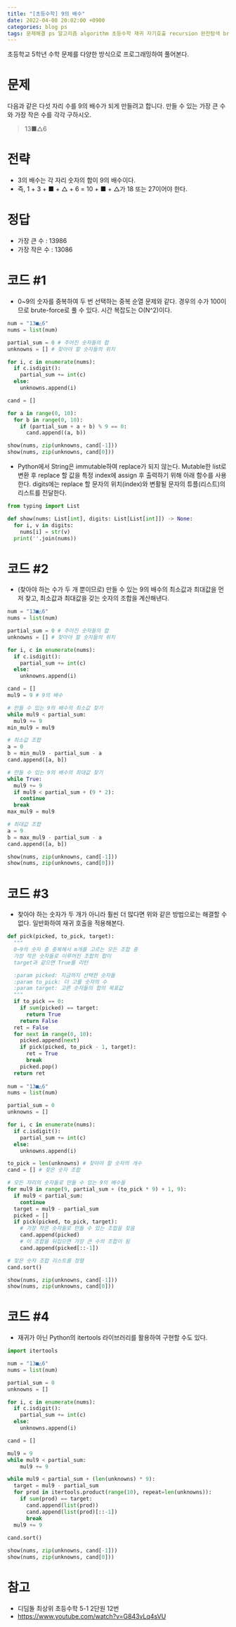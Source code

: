 ```yaml
---
title: "[초등수학] 9의 배수"
date: 2022-04-08 20:02:00 +0900
categories: blog ps
tags: 문제해결 ps 알고리즘 algorithm 초등수학 재귀 자기호출 recursion 완전탐색 brute-force
---
```


초등학교 5학년 수학 문제를 다양한 방식으로 프로그래밍하여 풀어본다.

# 문제
다음과 같은 다섯 자리 수를 9의 배수가 되게 만들려고 합니다. 만들 수 있는 가장 큰 수와 가장 작은 수를 각각 구하시오.
  > 13■△6

# 전략
* 3의 배수는 각 자리 숫자의 합이 9의 배수이다.
* 즉, 1 + 3 + ■ + △ + 6 = 10 + ■ + △가 18 또는 27이어야 한다.

# 정답
* 가장 큰 수 : 13986
* 가장 작은 수 : 13086

# 코드 #1  
* 0~9의 숫자를 중복하여 두 번 선택하는 중복 순열 문제와 같다. 경우의 수가 100이므로 brute-force로 풀 수 있다. 시간 복잡도는 O(N^2)이다.

```python
num = "13■△6"
nums = list(num)

partial_sum = 0 # 주어진 숫자들의 합
unknowns = [] # 찾아야 할 숫자들의 위치

for i, c in enumerate(nums):
  if c.isdigit():
    partial_sum += int(c)
  else:
    unknowns.append(i)

cand = []

for a in range(0, 10):
  for b in range(0, 10):
    if (partial_sum + a + b) % 9 == 0:
      cand.append((a, b))

show(nums, zip(unknowns, cand[-1]))
show(nums, zip(unknowns, cand[0]))
```

* Python에서 String은 immutable하여 replace가 되지 않는다. Mutable한 list로 변환 후 replace 할 값을 특정 index에 assign 후 출력하기 위해 아래 함수를 사용한다. digits에는 replace 할 문자의 위치(index)와 변활될 문자의 튜플(리스트)의 리스트를 전달한다.
```python
from typing import List

def show(nums: List[int], digits: List[List[int]]) -> None:
  for i, v in digits:
    nums[i] = str(v)
  print(''.join(nums))
```

# 코드 #2
* (찾아야 하는 수가 두 개 뿐이므로) 만들 수 있는 9의 배수의 최소값과 최대값을 먼저 찾고, 최소값과 최대값을 갖는 숫자의 조합을 계산해낸다.

```python
num = "13■△6"
nums = list(num)

partial_sum = 0 # 주어진 숫자들의 합
unknowns = [] # 찾아야 할 숫자들의 위치

for i, c in enumerate(nums):
  if c.isdigit():
    partial_sum += int(c)
  else:
    unknowns.append(i)

cand = []
mul9 = 9 # 9의 배수

# 만들 수 있는 9의 배수의 최소값 찾기
while mul9 < partial_sum:
  mul9 += 9
min_mul9 = mul9

# 최소값 조합
a = 0
b = min_mul9 - partial_sum - a
cand.append([a, b])

# 만들 수 있는 9의 배수의 최대값 찾기
while True:
  mul9 += 9
  if mul9 < partial_sum + (9 * 2):
    continue
  break
max_mul9 = mul9

# 최대값 조합
a = 9
b = max_mul9 - partial_sum - a
cand.append([a, b])

show(nums, zip(unknowns, cand[-1]))
show(nums, zip(unknowns, cand[0]))
```

# 코드 #3
* 찾아야 하는 숫자가 두 개가 아니라 훨씬 더 많다면 위와 같은 방법으로는 해결할 수 없다. 일반화하여 재귀 호출을 적용해본다.

```python
def pick(picked, to_pick, target):
  """ 
  0~9의 숫자 중 중복해서 m개를 고르는 모든 조합 중
  가장 작은 숫자들로 이루어진 조합의 합이 
  target과 같으면 True를 리턴

  :param picked: 지금까지 선택한 숫자들
  :param to_pick: 더 고를 숫자의 수
  :param target: 고른 숫자들의 합의 목표값
  """
  if to_pick == 0:
    if sum(picked) == target:
      return True
    return False
  ret = False
  for next in range(0, 10):
    picked.append(next)
    if pick(picked, to_pick - 1, target):
      ret = True
      break
    picked.pop()
  return ret
  
num = "13■△6"
nums = list(num)

partial_sum = 0
unknowns = []

for i, c in enumerate(nums):
  if c.isdigit():
    partial_sum += int(c)
  else:
    unknowns.append(i)

to_pick = len(unknowns) # 찾아야 할 숫자의 개수
cand = [] # 찾은 숫자 조합

# 모든 자리의 숫자들로 만들 수 있는 9의 배수들
for mul9 in range(9, partial_sum + (to_pick * 9) + 1, 9):
  if mul9 < partial_sum:
    continue
  target = mul9 - partial_sum
  picked = []
  if pick(picked, to_pick, target):
    # 가장 작은 숫자들로 만들 수 있는 조합을 찾음
    cand.append(picked)
    # 이 조합을 뒤집으면 가장 큰 수의 조합이 됨
    cand.append(picked[::-1])

# 찾은 숫자 조합 리스트를 정렬
cand.sort()

show(nums, zip(unknowns, cand[-1]))
show(nums, zip(unknowns, cand[0]))
```

# 코드 #4
* 재귀가 아닌 Python의 itertools 라이브러리를 활용하여 구현할 수도 있다.

```python
import itertools

num = "13■△6"
nums = list(num)

partial_sum = 0
unknowns = []

for i, c in enumerate(nums):
  if c.isdigit():
    partial_sum += int(c)
  else:
    unknowns.append(i)

cand = []

mul9 = 9
while mul9 < partial_sum:
    mul9 += 9

while mul9 < partial_sum + (len(unknowns) * 9):
  target = mul9 - partial_sum
  for prod in itertools.product(range(10), repeat=len(unknowns)):
    if sum(prod) == target:
      cand.append(list(prod))
      cand.append(list(prod)[::-1])
      break
  mul9 += 9
  
cand.sort()

show(nums, zip(unknowns, cand[-1]))
show(nums, zip(unknowns, cand[0]))
```

# 참고
* 디딤돌 최상위 초등수학 5-1 2단원 12번
* https://www.youtube.com/watch?v=G843vLq4sVU
